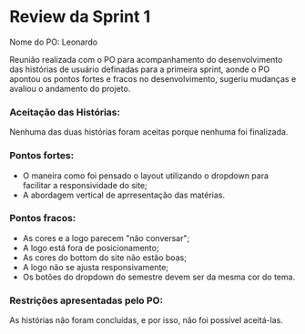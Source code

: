 # Review da Sprint 1

Nome do PO: Leonardo

Reunião realizada com o PO para acompanhamento do desenvolvimento das histórias de usuário definadas para a primeira sprint,
aonde o PO apontou os pontos fortes e fracos no desenvolvimento, sugeriu mudanças e avaliou o andamento do projeto.

### Aceitação das Histórias:

Nenhuma das duas histórias foram aceitas porque nenhuma foi finalizada.

### Pontos fortes:

* O maneira como foi pensado o layout utilizando o dropdown para facilitar a responsividade do site;
* A abordagem vertical de aprresentação das matérias.

### Pontos fracos:
	
* As cores e a logo parecem "não conversar";
* A logo está fora de posicionamento;
* As cores do bottom do site não estão boas;
* A logo não se ajusta responsivamente;
* Os botões do dropdown do semestre devem ser da mesma cor do tema.
	
### Restrições apresentadas pelo PO:

As histórias não foram concluídas, e por isso, não foi possível aceitá-las.

